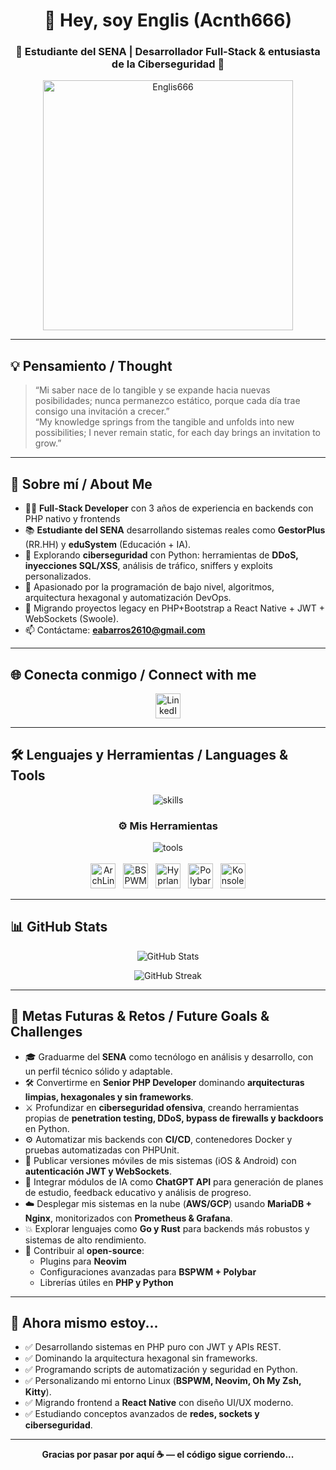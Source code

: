 <h1 align="center">👋 Hey, soy Englis (Acnth666)</h1>
<h3 align="center">🌟 Estudiante del SENA | Desarrollador Full-Stack & entusiasta de la Ciberseguridad 🌟</h3>

<p align="center">
  <img src="https://github.com/Englis666/Englis666/blob/main/animation_500_kxa883sd.gif" alt="Englis666" width="400px"/>
</p>

---

## 💡 Pensamiento / Thought

> “Mi saber nace de lo tangible y se expande hacia nuevas posibilidades; nunca permanezco estático, porque cada día trae consigo una invitación a crecer.”  
> “My knowledge springs from the tangible and unfolds into new possibilities; I never remain static, for each day brings an invitation to grow.”

---

## 🚀 Sobre mí / About Me

- 👨‍💻 **Full-Stack Developer** con 3 años de experiencia en backends con PHP nativo y frontends
- 📚 **Estudiante del SENA** desarrollando sistemas reales como **GestorPlus** (RR.HH) y **eduSystem** (Educación + IA).
- 🔐 Explorando **ciberseguridad** con Python: herramientas de **DDoS, inyecciones SQL/XSS**, análisis de tráfico, sniffers y exploits personalizados.
- 🧠 Apasionado por la programación de bajo nivel, algoritmos, arquitectura hexagonal y automatización DevOps.
- 🔧 Migrando proyectos legacy en PHP+Bootstrap a React Native + JWT + WebSockets (Swoole).
- 📫 Contáctame: **eabarros2610@gmail.com**

---

## 🌐 Conecta conmigo / Connect with me

<p align="center">
  <a href="https://www.linkedin.com/in/englis-alexander-barros-osuna-775376343/" target="_blank">
    <img src="https://skillicons.dev/icons?i=linkedin" height="40" alt="LinkedIn"/>
  </a>
</p>

---

## 🛠️ Lenguajes y Herramientas / Languages & Tools

<p align="center">
  <img src="https://skillicons.dev/icons?i=html,css,js,php,python,react,nodejs,mysql,mariadb,nginx,laravel,bootstrap,docker,obsidian,bash,composer,npm,git,redis" alt="skills"/>
</p>

<h3 align="center">⚙️ Mis Herramientas</h3>

<p align="center">
  <!-- Herramientas de desarrollo -->
  <img src="https://skillicons.dev/icons?i=vscode,github,linux,docker" alt="tools" />
  <br><br>

  <!-- Íconos personalizados -->
  <img src="https://archlinux.org/static/logos/archlinux-logo-white-scalable.svg" alt="ArchLinux" width="40"/>
  &nbsp;
  <img src="https://upload.wikimedia.org/wikipedia/commons/3/3b/Bspwm_logo.svg" alt="BSPWM" width="40"/>
  &nbsp;
  <img src="https://upload.wikimedia.org/wikipedia/commons/4/45/Hyprland_logo.svg" alt="Hyprland" width="40"/>
  &nbsp;
  <img src="https://upload.wikimedia.org/wikipedia/commons/d/d0/Polybar_logo.svg" alt="Polybar" width="40"/>
  &nbsp;
  <img src="https://upload.wikimedia.org/wikipedia/commons/3/3d/Konsole_icon.svg" alt="Konsole" width="40"/>
</p>



---

## 📊 GitHub Stats

<p align="center">
  <img src="https://github-readme-stats.vercel.app/api?username=Englis666&show_icons=true&theme=radical&hide_border=true" alt="GitHub Stats" />
</p>

<p align="center">
  <img src="https://github-readme-streak-stats.herokuapp.com/?user=Englis666&theme=radical&hide_border=true" alt="GitHub Streak" />
</p>

---

## 🎯 Metas Futuras & Retos / Future Goals & Challenges

- 🎓 Graduarme del **SENA** como tecnólogo en análisis y desarrollo, con un perfil técnico sólido y adaptable.
- 🛠 Convertirme en **Senior PHP Developer** dominando **arquitecturas limpias, hexagonales y sin frameworks**.
- ⚔️ Profundizar en **ciberseguridad ofensiva**, creando herramientas propias de **penetration testing, DDoS, bypass de firewalls y backdoors** en Python.
- ⚙️ Automatizar mis backends con **CI/CD**, contenedores Docker y pruebas automatizadas con PHPUnit.
- 📱 Publicar versiones móviles de mis sistemas (iOS & Android) con **autenticación JWT y WebSockets**.
- 🤖 Integrar módulos de IA como **ChatGPT API** para generación de planes de estudio, feedback educativo y análisis de progreso.
- ☁️ Desplegar mis sistemas en la nube (**AWS/GCP**) usando **MariaDB + Nginx**, monitorizados con **Prometheus & Grafana**.
- 💥 Explorar lenguajes como **Go y Rust** para backends más robustos y sistemas de alto rendimiento.
- 🧩 Contribuir al **open-source**:  
  - Plugins para **Neovim**  
  - Configuraciones avanzadas para **BSPWM + Polybar**  
  - Librerías útiles en **PHP y Python**

---

## 🧠 Ahora mismo estoy...

- ✅ Desarrollando sistemas en PHP puro con JWT y APIs REST.
- ✅ Dominando la arquitectura hexagonal sin frameworks.
- ✅ Programando scripts de automatización y seguridad en Python.
- ✅ Personalizando mi entorno Linux (**BSPWM, Neovim, Oh My Zsh, Kitty**).
- ✅ Migrando frontend a **React Native** con diseño UI/UX moderno.
- ✅ Estudiando conceptos avanzados de **redes, sockets y ciberseguridad**.

---

<p align="center">
  <b>Gracias por pasar por aquí ☕ — el código sigue corriendo...</b>
</p>
